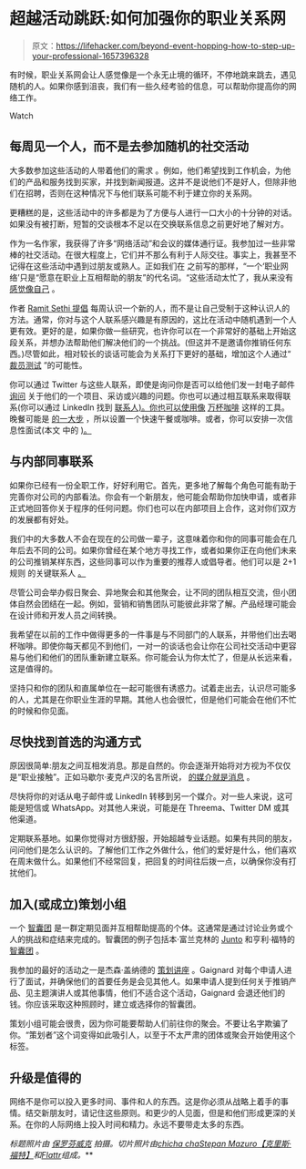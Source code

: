 # 超越活动跳跃:如何加强你的职业关系网

> 原文：<https://lifehacker.com/beyond-event-hopping-how-to-step-up-your-professional-1657396328>

有时候，职业关系网会让人感觉像是一个永无止境的循环，不停地跳来跳去，遇见随机的人。如果你感到沮丧，我们有一些久经考验的信息，可以帮助你提高你的网络工作。

Watch

## 每周见一个人，而不是去参加随机的社交活动

大多数参加这些活动的人带着他们的需求 。例如，他们希望找到工作机会，为他们的产品和服务找到买家，并找到新闻报道。这并不是说他们不是好人，但除非他们在招聘，否则在这种情况下与他们联系可能不利于建立你的关系网。

更糟糕的是，这些活动中的许多都是为了方便与人进行一口大小的十分钟的对话。如果没有被打断，短暂的交谈根本不足以在交换联系信息之前更好地了解对方。

作为一名作家，我获得了许多“网络活动”和会议的媒体通行证。我参加过一些非常棒的社交活动。在很大程度上，它们并不那么有利于人际交往。事实上，我甚至不记得在这些活动中遇到过朋友或熟人。正如我们在 之前写的那样，“一个‘职业网络’只是“愿意在职业上互相帮助的朋友”的代名词。“这些活动太忙了，我从来没有 [感觉像自己](http://lifehacker.com/be-genuine-and-genuinely-helpful-to-grow-your-personal-5921335) 。

作者 [Ramit Sethi 提倡](http://www.iwillteachyoutoberich.com/blog/video-how-to-use-natural-networking-to-connect-with-people/) 每周认识一个新的人，而不是让自己受制于这种认识人的方法。通常，你对与这个人联系感兴趣是有原因的，这比在活动中随机遇到一个人更有效。更好的是，如果你做一些研究，也许你可以在一个非常好的基础上开始这段关系，并想办法帮助他们解决他们的一个挑战。(但这并不是邀请你推销任何东西。)尽管如此，相对较长的谈话可能会为关系打下更好的基础，增加这个人通过“ [裁员测试](http://lifehacker.com/use-the-layoff-test-to-build-your-professional-networ-5971451) ”的可能性。

你可以通过 Twitter 与这些人联系，即使是询问你是否可以给他们发一封电子邮件 [询问](http://lifehacker.com/ask-a-question-after-connecting-with-someone-for-better-1625157333) 关于他们的一个项目、采访或兴趣的问题。你也可以通过相互联系来取得联系(你可以通过 LinkedIn 找到 [联系人)。你也可以使用像](http://lifehacker.com/how-can-i-make-linkedin-more-useful-in-landing-a-job-1066870899) [万杯咖啡](https://www.tenthousandcoffees.com/) 这样的工具。晚餐可能是 [的一大步](http://lifehacker.com/focus-on-food-to-be-better-at-networking-1652270587) ，所以设置一个快速午餐或咖啡。或者，你可以安排一次信息性面试(本文 中的 [)。](http://www.iwillteachyoutoberich.com/blog/video-how-to-use-natural-networking-to-connect-with-people/)

## 与内部同事联系

如果你已经有一份全职工作，好好利用它。首先，更多地了解每个角色可能有助于完善你对公司的内部看法。你会有一个新朋友，他可能会帮助你加快申请，或者非正式地回答你关于程序的任何问题。你们也可以在内部项目上合作，这对你们双方的发展都有好处。

我们中的大多数人不会在现在的公司做一辈子，这意味着你和你的同事可能会在几年后去不同的公司。如果你曾经在某个地方寻找工作，或者如果你正在向他们未来的公司推销某样东西，这些同事可以作为重要的推荐人或倡导者。他们可以是 2+1 规则 的关键联系人 [。](http://lifehacker.com/get-some-insurance-at-work-with-the-2-1-rule-for-networ-1457210468)

尽管公司会举办假日聚会、异地聚会和其他聚会，让不同的团队相互交流，但小团体自然会团结在一起。例如，营销和销售团队可能彼此非常了解。产品经理可能会在设计师和开发人员之间转换。

我希望在以前的工作中做得更多的一件事是与不同部门的人联系，并带他们出去喝杯咖啡。即使你每天都见不到他们，一对一的谈话也会让你在公司社交活动中更容易与他们和他们的团队重新建立联系。你可能会认为你太忙了，但是从长远来看，这是值得的。

坚持只和你的团队和直属单位在一起可能很有诱惑力。试着走出去，认识尽可能多的人，尤其是在你职业生涯的早期。其他人也会很忙，但是他们可能会在他们不忙的时候和你见面。

## 尽快找到首选的沟通方式

原因很简单:朋友之间互相发消息。那是自然的。你会逐渐开始将对方视为不仅仅是“职业接触”。正如马歇尔·麦克卢汉的名言所说， [的媒介就是消息](http://en.wikipedia.org/wiki/The_medium_is_the_message) 。

尽快将你的对话从电子邮件或 LinkedIn 转移到另一个媒介。对一些人来说，这可能是短信或 WhatsApp。对其他人来说，可能是在 Threema、Twitter DM 或其他渠道。

定期联系基地。如果你觉得对方很舒服，开始超越专业话题。如果有共同的朋友，问问他们是怎么认识的。了解他们工作之外做什么，他们的爱好是什么，他们喜欢在周末做什么。如果他们不经常回复，把回复的时间往后拨一点，以确保你没有打扰他们。

## 加入(或成立)策划小组

一个 [智囊团](http://lifehacker.com/go-beyond-simple-networking-and-organize-your-own-mast-824329576) 是一群定期见面并互相帮助提高的个体。这通常是通过讨论业务或个人的挑战和症结来完成的。智囊团的例子包括本·富兰克林的 [Junto](http://en.wikipedia.org/wiki/Junto_(club)) 和亨利·福特的 [智囊团](http://www.artofmanliness.com/2010/12/01/iron-sharpens-iron-the-power-of-master-mind-groups/) 。

我参加的最好的活动之一是杰森·盖纳德的 [策划讲座](http://www.mastermindtalks.com/) 。Gaignard 对每个申请人进行了面试，并确保他们的首要任务是会见其他*人*。如果申请人提到任何关于推销产品、见主题演讲人或其他事情，他们不适合这个活动，Gaignard 会退还他们的钱。你应该采取这种照顾时，建立或选择你的智囊团。

策划小组可能会很贵，因为你可能要帮助人们前往你的聚会。不要让名字欺骗了你。“策划者”这个词变得如此吸引人，以至于不太严肃的团体或聚会开始使用这个标签。

## 升级是值得的

网络不是你可以投入更多时间、事件和人的东西。这是你必须从战略上着手的事情。结交新朋友时，请记住这些原则。和更少的人见面，但是和他们形成更深的关系。在你的人际网络上投入时间和精力。永远不要带走太多的东西。

*标题照片由* [*保罗芬威克*](http://www.flickr.com/photos/pfenwick/360379871) *拍摄。切片照片由*[*chicha cha*](http://www.flickr.com/photos/chichacha/2471138966)*[*Stepan Mazuro*](http://www.flickr.com/photos/smazurov/3561627761)*[*【克里斯·福特】*](http://www.flickr.com/photos/chrisschoenbohm/14155556690/in/photolist-nySVQf-5ZCbbM-5nC3EM-4oseFj-puBac4-bqSpye-4w14LB-65jeZA-99TpaW-a7uiLd-5ZCbh2-dpTPq3-9zqqaD-8P8g1-6RaAK3-b2ivP4-7pCY23-2RsBSA-jtUwkV-5ZCbeB-83qcRm-67GiC6-5ZGo9q-5jzXgT-2qqzza-i6EDQx-4xxKtH-e6nAc-5GmvLZ-5HiMqw-8XMCvJ-4S59PE-64SqpQ-9tG7oe-4MP9wV-2YzsEJ-SXt9h-8RaxWv-cYy6DL-5Y6HL4-bzXsgw-8bxYoK-5R1Amq-886ZGv-88aceL-69pxM-4USznG-5Di2nx-8vGnwi-bsihyc)*和*[*Flattr*](http://www.flickr.com/photos/flattr/7083464361/in/photolist-bMWBaT-8ZKKWR-knpH9T-cHfKYf-4kCus9-dxsmUF-7aLCwv-b8sPe8-fqVtAo-jsffx-2xQtma-dTUxcM-7ZRUrH-8341WT-6EXqda-84bdKN-ojTk9u-o7hwki-dMzCXi-821qBB-ccmMwJ-4TKKH1-h987kS-mJ4Ydt-h28EMK-4TFusx-eypCGv-7YMUFr-9o2KoV-b8tegc-ccmLQb-ngmbz3-bUZvTZ-3CCgMu-brWsZi-o8hbUr-aFeanp-9UodGa-7WyuzH-9o5G9j-dZSLzZ-n7APnt-oj9uj3-dmH2U9-dZYsQG-dZrwfV-5wo8Tu-eY2pX-udWo-ffYW3Y)*组成。***